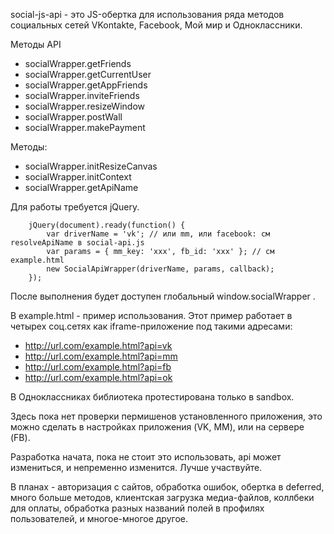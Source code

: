 social-js-api - это JS-обертка для использования ряда методов социальных сетей VKontakte, Facebook, Мой мир и Одноклассники.

Методы API

*  socialWrapper.getFriends
*  socialWrapper.getCurrentUser
*  socialWrapper.getAppFriends
*  socialWrapper.inviteFriends
*  socialWrapper.resizeWindow
*  socialWrapper.postWall
*  socialWrapper.makePayment

Методы:

*  socialWrapper.initResizeCanvas
*  socialWrapper.initContext
*  socialWrapper.getApiName

Для работы требуется jQuery.

		jQuery(document).ready(function() {
			var driverName = 'vk'; // или mm, или facebook: см resolveApiName в social-api.js
			var params = { mm_key: 'xxx', fb_id: 'xxx' }; // см example.html
			new SocialApiWrapper(driverName, params, callback);
		});

После выполнения будет доступен глобальный window.socialWrapper .

В example.html - пример использования. Этот пример работает в четырех соц.сетях как iframe-приложение под такими адресами:

*  http://url.com/example.html?api=vk
*  http://url.com/example.html?api=mm
*  http://url.com/example.html?api=fb
*  http://url.com/example.html?api=ok

В Одноклассниках библиотека протестирована только в sandbox.

Здесь пока нет проверки пермишенов установленного приложения, это можно сделать в настройках приложения (VK, MM), или на сервере (FB).

Разработка начата, пока не стоит это использовать, api может измениться, и непременно изменится. Лучше участвуйте.

В планах - авторизация с сайтов, обработка ошибок, обертка в deferred, много больше методов,
клиентская загрузка медиа-файлов, коллбеки для оплаты, обработка разных названий полей в профилях пользователей,
и многое-многое другое.
